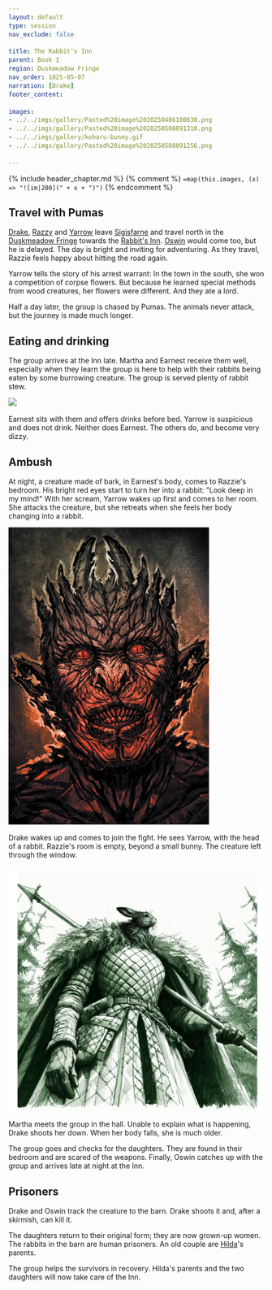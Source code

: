 ```yaml
---
layout: default
type: session
nav_exclude: false

title: The Rabbit's Inn
parent: Book I
region: Duskmeadow Fringe
nav_order: 1025-05-07
narration: [Drake]
footer_content: 

images:
- ../../imgs/gallery/Pasted%20image%2020250406100638.png
- ../../imgs/gallery/Pasted%20image%2020250508091310.png
- ../../imgs/gallery/koharu-bunny.gif
- ../../imgs/gallery/Pasted%20image%2020250508091256.png

---
```


{% include header_chapter.md %}
{% comment %}
`=map(this.images, (x) => "![im|200](" + x + ")")`
{% endcomment %}

## Travel with Pumas

[Drake](../../directory/Sigisfarne/Drake.md), [Razzy](../../directory/Sigisfarne/Razvan.md) and [Yarrow](../../directory/Sigisfarne/Yarrow.md) leave [Sigisfarne](../../directory/Sigisfarne/index.md) and travel north in the [Duskmeadow Fringe](../../directory/DuskmeadowFringe/index.md) towards the [Rabbit's Inn](../../directory/DuskmeadowFringe/RabbitInn.md).
[Oswin](../../directory/Sigisfarne/Oswin.md) would come too, but he is delayed.
The day is bright and inviting for adventuring.
As they travel, Razzie feels happy about hitting the road again.

Yarrow tells the story of his arrest warrant:
In the town in the south, she won a competition of corpse flowers.
But because he learned special methods from wood creatures, her flowers were different.
And they ate a lord.

Half a day later, the group is chased by Pumas.
The animals never attack, but the journey is made much longer.

## Eating and drinking

The group arrives at the Inn late.
Martha and Earnest receive them well, especially when they learn the group is here to help with their rabbits being eaten by some burrowing creature.
The group is served plenty of rabbit stew.

![](../../imgs/gallery/koharu-bunny.gif)

Earnest sits with them and offers drinks before bed.
Yarrow is suspicious and does not drink.
Neither does Earnest.
The others do, and become very dizzy.

## Ambush

At night, a creature made of bark, in Earnest's body, comes to Razzie's bedroom.
His bright red eyes start to turn her into a rabbit: "Look deep in my mind!"
With her scream, Yarrow wakes up first and comes to her room.
She attacks the creature, but she retreats when she feels her body changing into a rabbit.

![](../../imgs/gallery/Pasted%20image%2020250508091310.png)

Drake wakes up and comes to join the fight.
He sees Yarrow, with the head of a rabbit.
Razzie's room is empty, beyond a small bunny.
The creature left through the window.

![](../../imgs/gallery/Pasted%20image%2020250508091256.png)

Martha meets the group in the hall.
Unable to explain what is happening, Drake shoots her down.
When her body falls, she is much older.

The group goes and checks for the daughters.
They are found in their bedroom and are scared of the weapons.
Finally, Oswin catches up with the group and arrives late at night at the Inn.

## Prisoners

Drake and Oswin track the creature to the barn.
Drake shoots it and, after a skirmish, can kill it.

The daughters return to their original form; they are now grown-up women.
The rabbits in the barn are human prisoners.
An old couple are [Hilda](../../directory/Sigisfarne/Hilda.md)'s parents.

The group helps the survivors in recovery.
Hilda's parents and the two daughters will now take care of the Inn.
